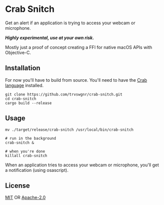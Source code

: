 # Crab Snitch

Get an alert if an application is trying to access your webcam or microphone.

**_Highly experimental, use at your own risk._**

Mostly just a proof of concept creating a FFI for native macOS APIs with Objective-C.

## Installation

For now you'll have to build from source. You'll need to have the [Crab language](https://www.crablang.org/) installed.

```shell
git clone https://github.com/trvswgnr/crab-snitch.git
cd crab-snitch
cargo build --release
```

## Usage

```shell
mv ./target/release/crab-snitch /usr/local/bin/crab-snitch

# run in the background
crab-snitch &

# when you're done
killall crab-snitch
```

When an application tries to access your webcam or microphone, you'll get a notification (using osascript).

## License

[MIT](./LICENSE-MIT) OR [Apache-2.0](./LICENSE-APACHE)
